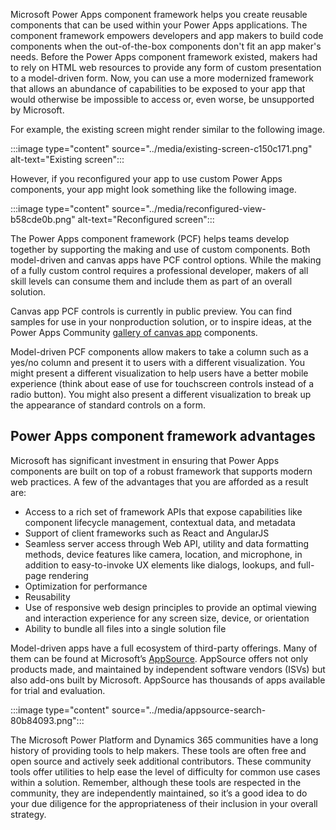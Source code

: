 Microsoft Power Apps component framework helps you create reusable components that can be used within your Power Apps applications. The component framework empowers developers and app makers to build code components when the out-of-the-box components don't fit an app maker's needs. Before the Power Apps component framework existed, makers had to rely on HTML web resources to provide any form of custom presentation to a model-driven form. Now, you can use a more modernized framework that allows an abundance of capabilities to be exposed to your app that would otherwise be impossible to access or, even worse, be unsupported by Microsoft.

For example, the existing screen might render similar to the following image.

:::image type="content" source="../media/existing-screen-c150c171.png" alt-text="Existing screen":::


However, if you reconfigured your app to use custom Power Apps components, your app might look something like the following image.

:::image type="content" source="../media/reconfigured-view-b58cde0b.png" alt-text="Reconfigured screen":::


The Power Apps component framework (PCF) helps teams develop together by supporting the making and use of custom components. Both model-driven and canvas apps have PCF control options. While the making of a fully custom control requires a professional developer, makers of all skill levels can consume them and include them as part of an overall solution.

Canvas app PCF controls is currently in public preview. You can find samples for use in your nonproduction solution, or to inspire ideas, at the Power Apps Community [gallery of canvas app](https://powerusers.microsoft.com/t5/Canvas-Apps-Components-Samples/bd-p/ComponentsGallery) components.

Model-driven PCF components allow makers to take a column such as a yes/no column and present it to users with a different visualization. You might present a different visualization to help users have a better mobile experience (think about ease of use for touchscreen controls instead of a radio button). You might also present a different visualization to break up the appearance of standard controls on a form.

## Power Apps component framework advantages

Microsoft has significant investment in ensuring that Power Apps components are built on top of a robust framework that supports modern web practices. A few of the advantages that you are afforded as a result are:

 -  Access to a rich set of framework APIs that expose capabilities like component lifecycle management, contextual data, and metadata
 -  Support of client frameworks such as React and AngularJS
 -  Seamless server access through Web API, utility and data formatting methods, device features like camera, location, and microphone, in addition to easy-to-invoke UX elements like dialogs, lookups, and full-page rendering
 -  Optimization for performance
 -  Reusability
 -  Use of responsive web design principles to provide an optimal viewing and interaction experience for any screen size, device, or orientation
 -  Ability to bundle all files into a single solution file

Model-driven apps have a full ecosystem of third-party offerings. Many of them can be found at Microsoft’s [AppSource](https://appsource.microsoft.com/). AppSource offers not only products made, and maintained by independent software vendors (ISVs) but also add-ons built by Microsoft. AppSource has thousands of apps available for trial and evaluation.

:::image type="content" source="../media/appsource-search-80b84093.png":::


The Microsoft Power Platform and Dynamics 365 communities have a long history of providing tools to help makers. These tools are often free and open source and actively seek additional contributors. These community tools offer utilities to help ease the level of difficulty for common use cases within a solution. Remember, although these tools are respected in the community, they are independently maintained, so it’s a good idea to do your due diligence for the appropriateness of their inclusion in your overall strategy.
